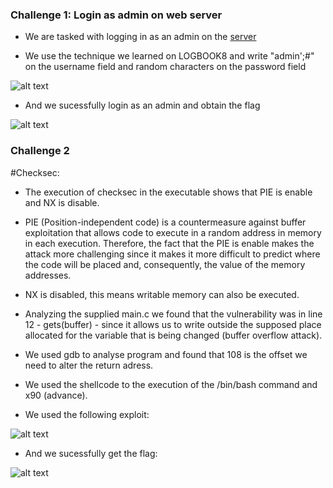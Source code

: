 ### Challenge 1: Login as admin on web server

- We are tasked with logging in as an admin on the [server](http://ctf-fsi.fe.up.pt:5003/)

- We use the technique we learned on LOGBOOK8 and write "admin';#" on the username field and random characters on the password field

![alt text](https://git.fe.up.pt/fsi/fsi2223/l11g03/-/raw/main/imgs/ctf4img1.PNG "Title")

- And we sucessfully login as an admin and obtain the flag

![alt text](https://git.fe.up.pt/fsi/fsi2223/l11g03/-/raw/main/imgs/ctf4img2.PNG "Title")

### Challenge 2

#Checksec:

- The execution of checksec in the executable shows that PIE is enable and NX is disable. 

- PIE (Position-independent code) is a countermeasure against buffer exploitation that allows code to execute in a random address in memory in each execution. Therefore, the fact that the PIE is enable makes the attack more challenging since it makes it more difficult to predict where the code will be placed and, consequently, the value of the memory addresses.

- NX is disabled, this means writable memory can also be executed.



- Analyzing the supplied main.c we found that the vulnerability was in line 12 - gets(buffer) - since it allows us to write outside the supposed place allocated for the variable that is being changed (buffer overflow attack). 

- We used gdb to analyse program and found that 108 is the offset we need to alter the return adress.

- We used the shellcode to the execution of the /bin/bash command and x90 (advance).

- We used the following exploit:

![alt text](https://git.fe.up.pt/fsi/fsi2223/l11g03/-/raw/main/imgs/ctf4img3.PNG "Title")

- And we sucessfully get the flag:

![alt text](https://git.fe.up.pt/fsi/fsi2223/l11g03/-/raw/main/imgs/ctf4img4.PNG "Title")
